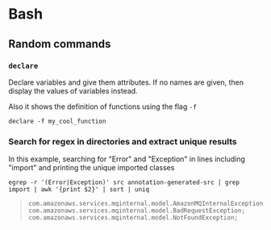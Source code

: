 # Bash

## Random commands

### `declare`

Declare variables and give them attributes. If no names are given, then display the values of variables instead.

Also it shows the definition of functions using the flag `-f`

```shell
declare -f my_cool_function
```

### Search for regex in directories and extract unique results

In this example, searching for "Error" and "Exception" in lines including "import" and printing the unique imported
classes

```shell
egrep -r '(Error|Exception)' src annotation-generated-src | grep import | awk '{print $2}' | sort | uniq
```

> ```shell
> com.amazonaws.services.mqinternal.model.AmazonMQInternalException;
> com.amazonaws.services.mqinternal.model.BadRequestException;
> com.amazonaws.services.mqinternal.model.NotFoundException;
> ```